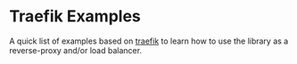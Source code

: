 # Traefik Examples

A quick list of examples based on [traefik](https://containo.us/traefik/) to learn how to use the library as a reverse-proxy and/or load balancer.
